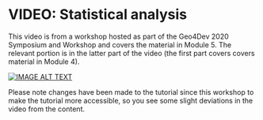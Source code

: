 # VIDEO: Statistical analysis

This video is from a workshop hosted as part of the Geo4Dev 2020 Symposium and Workshop and covers the material in Module 5. The relevant portion is in the latter part of the video (the first part covers covers material in Module 4).

[![IMAGE ALT TEXT](http://img.youtube.com/vi/3qfc8YPAugc/0.jpg)](http://www.youtube.com/watch?v=3qfc8YPAugc "Video Title")

Please note changes have been made to the tutorial since this workshop to make the tutorial more accessible, so you see some slight deviations in the video from the content.